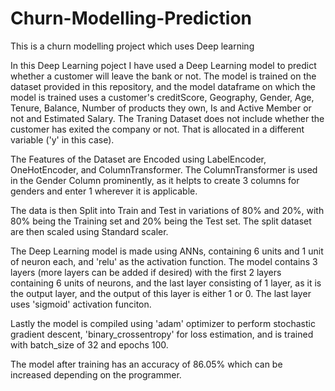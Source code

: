 # Churn-Modelling-Prediction
This is a churn modelling project which uses Deep learning

In this Deep Learning poject I have used a Deep Learning model to predict whether a customer will leave the bank or not. The model is trained on the dataset provided in this repository, and the model dataframe on which the model is trained uses a customer's creditScore, Geography, Gender, Age, Tenure, Balance, Number of products they own, Is and Active Member or not and Estimated Salary. The Traning Dataset does not include whether the customer has exited the company or not. That is allocated in a different variable ('y' in this case).

The Features of the Dataset are Encoded using LabelEncoder, OneHotEncoder, and ColumnTransformer. The ColumnTransformer is used in the Gender Column prominently, as it helpts to create 3 columns for genders and enter 1 wherever it is applicable.

The data is then Split into Train and Test in variations of 80% and 20%, with 80% being the Training set and 20% being the Test set. The split dataset are then scaled using Standard scaler.

The Deep Learning model is made using ANNs, containing 6 units and 1 unit of neuron each, and 'relu' as the activation function. The model contains 3 layers (more layers can be added if desired) with the first 2 layers containing 6 units of neurons, and the last layer consisting of 1 layer, as it is the output layer, and the output of this layer is either 1 or 0. The last layer uses 'sigmoid' activation funciton.

Lastly the model is compiled using 'adam' optimizer to perform stochastic gradient descent, 'binary_crossentropy' for loss estimation, and is trained with batch_size of 32 and epochs 100.

The model after training has an accuracy of 86.05% which can be increased depending on the programmer.
